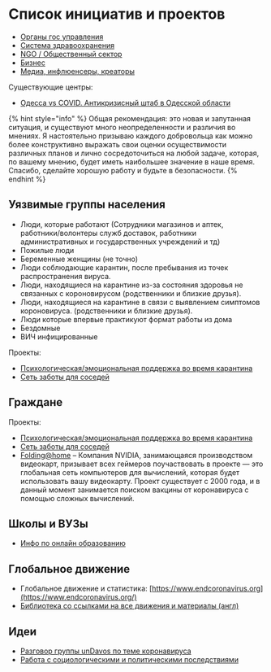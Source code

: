 # Список инициатив и проектов

* [Органы гос управления](organy-gos-upravleniya.md)
* [Система здравоохранения](sistema-zdravookhraneniya.md)
* [NGO / Общественный сектор](ngo-obshestvennyi-sektor.md)
* [Бизнес](biznesy.md)
* [Медиа, инфлюенсеры, креаторы](media-inflyuensery-kreatory.md)

Существующие центры:

* [Одесса vs COVID. Антикризисный штаб в Одесской области](https://www.facebook.com/Odessa.vs.COVID/posts/102525188057335)

{% hint style="info" %}
Общая рекомендация: это новая и запутанная ситуация, и существуют много неопределенности и различия во мнениях. Я настоятельно призываю каждого добровольца как можно более конструктивно выражать свои оценки осуществимости различных планов и лично сосредоточиться на любой задаче, которая, по вашему мнению, будет иметь наибольшее значение в наше время. Спасибо, сделайте хорошую работу и будьте в безопасности.
{% endhint %}

## Уязвимые группы населения

* Люди, которые работают \(Сотрудники магазинов и аптек, работники/волонтеры служб доставок, работники административных и государственных учреждений и тд\)
* Пожилые люди
* Беременные женщины \(не точно\)
* Люди соблюдающие карантин, после пребывания из точек распространения вируса.
* Люди, находящиеся на карантине из-за состояния здоровья не связанных с короновирусом \(родственники и близкие друзья\).
* Люди, находящиеся на карантине в связи с выявлением симптомов короновируса. \(родственники и близкие друзья\).
* Люди которые впервые практикуют формат работы из дома
* Бездомные
* ВИЧ инфицированные

Проекты:

* [Психологическая/эмоциональная поддержка во время карантина](../psychological-support.md)
* [Сеть заботы для соседей](../dostavka-produktov-i-medikamentov.md)

## Граждане

Проекты:

* [Психологическая/эмоциональная поддержка во время карантина](../psychological-support.md)
* [Сеть заботы для соседей](../dostavka-produktov-i-medikamentov.md)
* [Folding@home](https://github.com/FoldingAtHome/coronavirus) – Компания NVIDIA, занимающаяся производством видеокарт, призывает всех геймеров поучаствовать в проекте  — это глобальная сеть компьютеров для вычислений, которая будет использовать вашу видеокарту. Проект существует с 2000 года, и в данный момент занимается поиском вакцины от коронавируса с помощью сложных вычислений.

## Школы и ВУЗы

* [Инфо по онлайн образованию](../udalennoe-i-onlain-obrazovanie.md)

## Глобальное движение

* Глобальное движение и статистика: [https://www.endcoronavirus.org](https://www.endcoronavirus.org/)
* [Библиотека со ссылками на все движения и материалы \(англ\)](https://coronavirustechhandbook.com/communities)

## Идеи

* [Разговор группы unDavos по теме коронавируса](https://www.notion.so/4irelabs/Covid-call-15-03-7dd305c3c1534cfc90a4389a3f289740)
* [Работа с социологическими и политическими последствиями](../kak-luchshe-podgotovitsya-k-krizisam-v-budushem.md)

